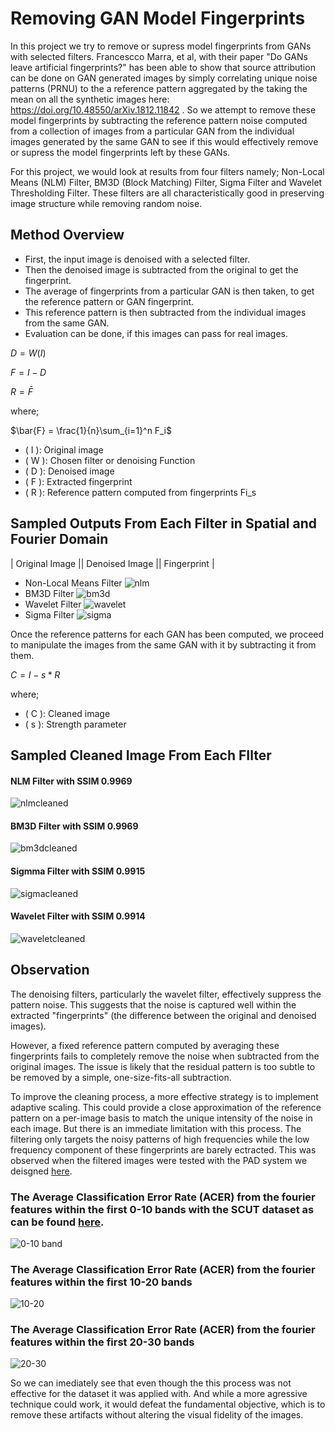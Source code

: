 # Removing GAN Model Fingerprints
In this project we try to remove or supress model fingerprints from GANs with selected filters. Francescco Marra, et al, with their paper "Do GANs leave artificial fingerprints?" has been able to show that source attribution can be done on GAN generated images by simply correlating unique noise patterns (PRNU) to the a reference pattern aggregated by the taking the mean on all the synthetic images here: https://doi.org/10.48550/arXiv.1812.11842 . So we attempt to remove these model fingerprints by subtracting the reference pattern noise computed from a collection of images from a particular GAN from the individual images generated by the same GAN to see if this would effectively remove or supress the model fingerprints left by these GANs.

For this project, we would look at results from four filters namely; Non-Local Means (NLM) Filter, BM3D (Block Matching) Filter, Sigma Filter and Wavelet Thresholding Filter. These filters are all characteristically good in preserving image structure while removing random noise.

## Method Overview
* First, the input image is denoised with a selected filter.
* Then the denoised image is subtracted from the original to get the fingerprint.
* The average of fingerprints from a particular GAN is then taken, to get the reference pattern or GAN fingerprint.
* This reference pattern is then subtracted from the individual images from the same GAN.
* Evaluation can be done, if this images can pass for real images.

$D = W(I)$

$F = I - D$
    
$R = \bar{F}$

where;

$\bar{F} = \frac{1}{n}\sum_{i=1}^n F_i$

- \( I \): Original image  
- \( W \): Chosen filter or denoising Function 
- \( D \): Denoised image   
- \( F \): Extracted fingerprint  
- \( R \): Reference pattern computed from fingerprints Fi_s

## Sampled Outputs From Each Filter in Spatial and Fourier Domain
|         Original Image       ||       Denoised Image      ||     Fingerprint      |
- Non-Local Means Filter
![nlm](disp_imgs/image.png)
- BM3D Filter
![bm3d](disp_imgs/image-1.png)
- Wavelet Filter
![wavelet](disp_imgs/image-2.png)
- Sigma Filter
![sigma](disp_imgs/image-3.png)

Once the reference patterns for each GAN has been computed, we proceed to manipulate the images from the same GAN with it by subtracting it from them.

$C = I - s * R$

where;
- \( C \): Cleaned image
- \( s \): Strength parameter 

## Sampled Cleaned Image From Each FIlter

#### NLM Filter with SSIM 0.9969
![nlmcleaned](disp_imgs/image-4.png)
#### BM3D Filter with SSIM 0.9969
![bm3dcleaned](disp_imgs/image-5.png)
#### Sigmma Filter with SSIM 0.9915
![sigmacleaned](disp_imgs/image-6.png)
#### Wavelet Filter with SSIM 0.9914
![waveletcleaned](disp_imgs/image-7.png)

## Observation
The denoising filters, particularly the wavelet filter, effectively suppress the pattern noise. This suggests that the noise is captured well within the extracted "fingerprints" (the difference between the original and denoised images).

However, a fixed reference pattern computed by averaging these fingerprints fails to completely remove the noise when subtracted from the original images. The issue is likely that the residual pattern is too subtle to be removed by a simple, one-size-fits-all subtraction.

To improve the cleaning process, a more effective strategy is to implement adaptive scaling. This could provide a close approximation of the reference pattern on a per-image basis to match the unique intensity of the noise in each image. But there is an immediate limitation with this process. The filtering only targets the noisy patterns of high frequencies while the low frequency component of these fingerprints are barely ectracted. This was observed when the filtered images were tested with the PAD system we deisgned <a href="https://github.com/njPlanck/Presentation-Attack-Detection-System.git">here</a>.

### The Average Classification Error Rate (ACER) from the fourier features within the first 0-10 bands with the SCUT dataset as can be found <a href="https://www.cosy.sbg.ac.at/~uhl/bva.html">here</a>.
![0-10 band](disp_imgs/plot.png)

### The Average Classification Error Rate (ACER) from the fourier features within the first 10-20 bands

![10-20](disp_imgs/plot1.png)

### The Average Classification Error Rate (ACER) from the fourier features within the first 20-30 bands
![20-30](disp_imgs/plot2.png)

So we can imediately see that even though the this process was not effective for the dataset it was applied with. And while a more agressive technique could work, it would defeat the fundamental objective, which is to remove these artifacts without altering the visual fidelity of the images.
